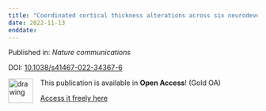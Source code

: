 ```yaml
---
title: "Coordinated cortical thickness alterations across six neurodevelopmental and psychiatric disorders."
date: 2022-11-13
enddate:
---
```


Published in: *Nature communications*

DOI: [10.1038/s41467-022-34367-6](https://doi.org/10.1038/s41467-022-34367-6)

<img src="https://upload.wikimedia.org/wikipedia/commons/thumb/7/77/Open_Access_logo_PLoS_transparent.svg/800px-Open_Access_logo_PLoS_transparent.svg.png" alt="drawing" width="50" align="left"/> &nbsp;&nbsp;&nbsp;This publication is available in **Open Access**! (Gold OA)

&nbsp;&nbsp;&nbsp;<a href="https://www.nature.com/articles/s41467-022-34367-6.pdf">Access it freely here</a>

